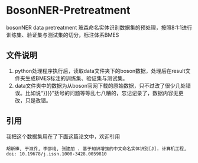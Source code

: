 # BosonNER-Pretreatment
bosonNER data pretreatment 玻森命名实体识别数据集的预处理，按照8:1:1进行训练集、验证集与测试集的切分，标注体系BMES

## 文件说明
1. python处理程序执行后，读取data文件夹下的boson数据，处理后在result文件夹生成BMES标注的训练集、验证集与测试集。
2. data文件夹中的数据为从boson官网下载的原始数据，只不过改了很少几处错误。比如说“}}}}”括号的问题等等乱七八糟的，忘记记录了，数据内容无更改，只是改错。

## 引用
我把这个数据集用在了下面这篇论文中，欢迎引用

```胡新棒, 于溆乔, 李邵梅, 张建朋 . 基于知识增强的中文命名实体识别[J]. 计算机工程, doi: 10.19678/j.issn.1000-3428.0059810```

